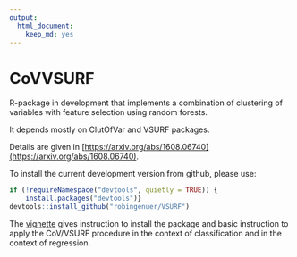 ```yaml
---
output: 
  html_document: 
    keep_md: yes
---
```

# CoVVSURF

R-package in development that implements a combination of clustering of
variables with feature selection using random forests. 

It depends mostly on ClutOfVar and VSURF packages.

Details are given in [https://arxiv.org/abs/1608.06740](https://arxiv.org/abs/1608.06740).

To install the current development version from github, please use:


```r
if (!requireNamespace("devtools", quietly = TRUE)) {
    install.packages("devtools")}
devtools::install_github("robingenuer/VSURF")
```

The [vignette](https://github.com/robingenuer/CoVVSURF/blob/master/vignettes/intro_CoVVSURF.Rmd) gives instruction to install the package and basic instruction to apply the CoV/VSURF procedure in the context of classification and in the context of regression. 
